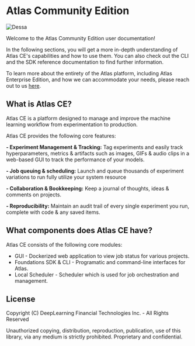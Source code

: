 # Atlas Community Edition

![Dessa](assets/dessa_logo_dark-print_horizontal.jpg "Logo Title Text 1")

Welcome to the Atlas Community Edition user documentation!

In the following sections, you will get a more in-depth understanding of Atlas CE's capabilities and how to use them. 
You can also check out the CLI and the SDK reference documentation to find further information.

To learn more about the entirety of the Atlas platform, including Atlas Enterprise Edition, and how we can accommodate your needs, please reach out to us [here](https://dessa.com/contact/).

<h2>What is Atlas CE?</h2>

Atlas CE is a platform designed to manage and improve the machine learning workflow from experimentation to production. 

Atlas CE provides the following core features:

**- Experiment Management & Tracking:** Tag experiments and easily track hyperparameters, metrics & artifacts such as images, GIFs & audio clips in a web-based GUI to track the performance of your models. 

**- Job queuing & scheduling:** Launch and queue thousands of experiment variations to run fully utilize your system resource  

**- Collaboration & Bookkeeping:** Keep a journal of thoughts, ideas & comments on projects.   
 
**- Reproducibility:** Maintain an audit trail of every single experiment you run, complete with code & any saved items.

## What components does Atlas CE have?
Atlas CE consists of the following core modules:  

* GUI - Dockerized web application to view job status for various projects.  
* Foundations SDK & CLI - Programatic and command-line interfaces for Atlas.    
* Local Scheduler - Scheduler which is used for job orchestration and management. 

## License

Copyright (C) DeepLearning Financial Technologies Inc. - All Rights Reserved

Unauthorized copying, distribution, reproduction, publication, use of this library, via any medium is strictly prohibited. Proprietary and confidential.